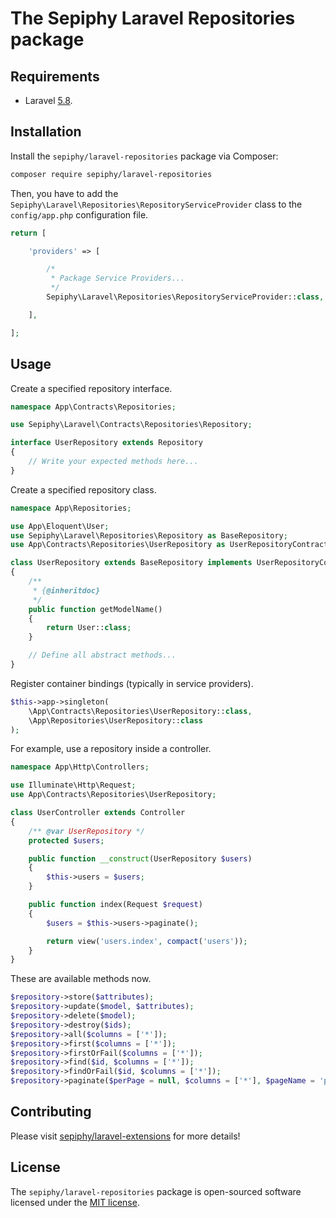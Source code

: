 
# The Sepiphy Laravel Repositories package

## Requirements

- Laravel [5.8](https://laravel.com/docs/5.8).

## Installation

Install the `sepiphy/laravel-repositories` package via Composer:

```bash
composer require sepiphy/laravel-repositories
```

Then, you have to add the `Sepiphy\Laravel\Repositories\RepositoryServiceProvider` class to the `config/app.php` configuration file.

```php
return [

    'providers' => [

        /*
         * Package Service Providers...
         */
        Sepiphy\Laravel\Repositories\RepositoryServiceProvider::class,

    ],

];
```

## Usage

Create a specified repository interface.

```php
namespace App\Contracts\Repositories;

use Sepiphy\Laravel\Contracts\Repositories\Repository;

interface UserRepository extends Repository
{
    // Write your expected methods here...
}
```

Create a specified repository class.

```php
namespace App\Repositories;

use App\Eloquent\User;
use Sepiphy\Laravel\Repositories\Repository as BaseRepository;
use App\Contracts\Repositories\UserRepository as UserRepositoryContract;

class UserRepository extends BaseRepository implements UserRepositoryContract
{
    /**
     * {@inheritdoc}
     */
    public function getModelName()
    {
        return User::class;
    }

    // Define all abstract methods...
}
```

Register container bindings (typically in service providers).

```php
$this->app->singleton(
    \App\Contracts\Repositories\UserRepository::class,
    \App\Repositories\UserRepository::class
);
```

For example, use a repository inside a controller.

```php
namespace App\Http\Controllers;

use Illuminate\Http\Request;
use App\Contracts\Repositories\UserRepository;

class UserController extends Controller
{
    /** @var UserRepository */
    protected $users;

    public function __construct(UserRepository $users)
    {
        $this->users = $users;
    }

    public function index(Request $request)
    {
        $users = $this->users->paginate();

        return view('users.index', compact('users'));
    }
}
```

These are available methods now.

```php
$repository->store($attributes);
$repository->update($model, $attributes);
$repository->delete($model);
$repository->destroy($ids);
$repository->all($columns = ['*']);
$repository->first($columns = ['*']);
$repository->firstOrFail($columns = ['*']);
$repository->find($id, $columns = ['*']);
$repository->findOrFail($id, $columns = ['*']);
$repository->paginate($perPage = null, $columns = ['*'], $pageName = 'page', $page = null);
```

## Contributing

Please visit [sepiphy/laravel-extensions](../../README.md) for more details!

## License

The `sepiphy/laravel-repositories` package is open-sourced software licensed under the [MIT license](LICENSE.md).
